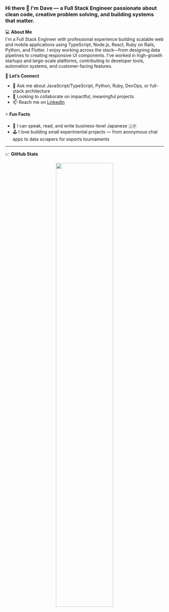 ### Hi there 👋 I'm Dave — a Full Stack Engineer passionate about clean code, creative problem solving, and building systems that matter.

<!--
**ddcmendoza/ddcmendoza** is a ✨ _special_ ✨ repository because its `README.md` (this file) appears on your GitHub profile.
-->

💻 **About Me**  
I'm a Full Stack Engineer with professional experience building scalable web and mobile applications using TypeScript, Node.js, React, Ruby on Rails, Python, and Flutter. I enjoy working across the stack—from designing data pipelines to creating responsive UI components. I’ve worked in high-growth startups and large-scale platforms, contributing to developer tools, automation systems, and customer-facing features.

🤝 **Let’s Connect**  
- 💬 Ask me about JavaScript/TypeScript, Python, Ruby, DevOps, or full-stack architecture  
- 👯 Looking to collaborate on impactful, meaningful projects  
- 📫 Reach me on [LinkedIn](https://www.linkedin.com/in/ddcmendoza/)

⚡ **Fun Facts**  
- 🧠 I can speak, read, and write business-level Japanese 🇯🇵  
- 🕹 I love building small experimental projects — from anonymous chat apps to data scrapers for esports tournaments  

---

📈 **GitHub Stats**

<p align="center">
  <img width="60%" src="https://github-readme-stats.vercel.app/api?username=ddcmendoza&theme=merko&show_icons=true" />
</p>
